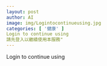 ```yaml
---
layout: post
author: AI
image: img/Logintocontinueusing.jpg
categories: [ '健康' ]
Login to continue using
請先登入以繼續使用本服務"
---
```

Login to continue using